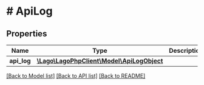 # # ApiLog

## Properties

Name | Type | Description | Notes
------------ | ------------- | ------------- | -------------
**api_log** | [**\Lago\LagoPhpClient\Model\ApiLogObject**](ApiLogObject.md) |  |

[[Back to Model list]](../../README.md#models) [[Back to API list]](../../README.md#endpoints) [[Back to README]](../../README.md)
